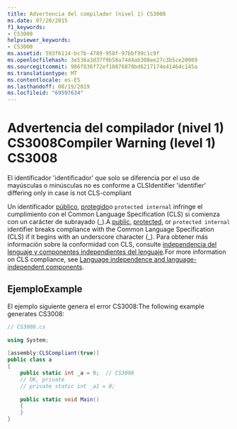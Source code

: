 ```yaml
---
title: Advertencia del compilador (nivel 1) CS3008
ms.date: 07/20/2015
f1_keywords:
- CS3008
helpviewer_keywords:
- CS3008
ms.assetid: 593f6114-bc7b-4789-958f-97bbf99c1c9f
ms.openlocfilehash: 3e536a3d37f9b58a74d4ab308ee27c3b5ce20989
ms.sourcegitcommit: 986f836f72ef10876878bd6217174e41464c145a
ms.translationtype: MT
ms.contentlocale: es-ES
ms.lasthandoff: 08/19/2019
ms.locfileid: "69597634"
---
```

# <a name="compiler-warning-level-1-cs3008"></a><span data-ttu-id="073fb-102">Advertencia del compilador (nivel 1) CS3008</span><span class="sxs-lookup"><span data-stu-id="073fb-102">Compiler Warning (level 1) CS3008</span></span>
<span data-ttu-id="073fb-103">El identificador 'identificador' que solo se diferencia por el uso de mayúsculas o minúsculas no es conforme a CLS</span><span class="sxs-lookup"><span data-stu-id="073fb-103">Identifier 'identifier' differing only in case is not CLS-compliant</span></span>  
  
 <span data-ttu-id="073fb-104">Un identificador [público](../language-reference/keywords/public.md), [protegido](../language-reference/keywords/protected.md)o `protected internal` infringe el cumplimiento con el Common Language Specification (CLS) si comienza con un carácter de subrayado (\_).</span><span class="sxs-lookup"><span data-stu-id="073fb-104">A [public](../language-reference/keywords/public.md), [protected](../language-reference/keywords/protected.md), or `protected internal` identifier breaks compliance with the Common Language Specification (CLS) if it begins with an underscore character (\_).</span></span> <span data-ttu-id="073fb-105">Para obtener más información sobre la conformidad con CLS, consulte [independencia del lenguaje y componentes independientes del lenguaje](../../standard/language-independence.md).</span><span class="sxs-lookup"><span data-stu-id="073fb-105">For more information on CLS compliance, see [Language independence and language-independent components](../../standard/language-independence.md).</span></span>
  
## <a name="example"></a><span data-ttu-id="073fb-106">Ejemplo</span><span class="sxs-lookup"><span data-stu-id="073fb-106">Example</span></span>  
 <span data-ttu-id="073fb-107">El ejemplo siguiente genera el error CS3008:</span><span class="sxs-lookup"><span data-stu-id="073fb-107">The following example generates CS3008:</span></span>  
  
```csharp  
// CS3008.cs  
  
using System;  
  
[assembly:CLSCompliant(true)]  
public class a  
{  
    public static int _a = 0;  // CS3008  
    // OK, private  
    // private static int _a1 = 0;  
  
    public static void Main()  
    {  
    }  
}  
```
